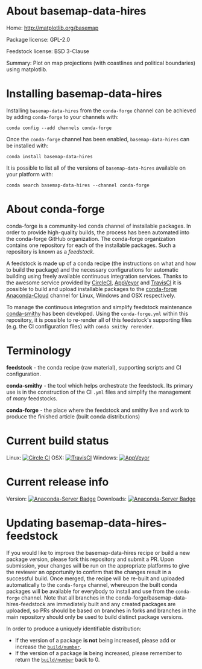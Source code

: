About basemap-data-hires
========================

Home: http://matplotlib.org/basemap

Package license: GPL-2.0

Feedstock license: BSD 3-Clause

Summary: Plot on map projections (with coastlines and political boundaries) using matplotlib.



Installing basemap-data-hires
=============================

Installing `basemap-data-hires` from the `conda-forge` channel can be achieved by adding `conda-forge` to your channels with:

```
conda config --add channels conda-forge
```

Once the `conda-forge` channel has been enabled, `basemap-data-hires` can be installed with:

```
conda install basemap-data-hires
```

It is possible to list all of the versions of `basemap-data-hires` available on your platform with:

```
conda search basemap-data-hires --channel conda-forge
```



About conda-forge
=================

conda-forge is a community-led conda channel of installable packages.
In order to provide high-quality builds, the process has been automated into the
conda-forge GitHub organization. The conda-forge organization contains one repository
for each of the installable packages. Such a repository is known as a *feedstock*.

A feedstock is made up of a conda recipe (the instructions on what and how to build
the package) and the necessary configurations for automatic building using freely
available continuous integration services. Thanks to the awesome service provided by
[CircleCI](https://circleci.com/), [AppVeyor](http://www.appveyor.com/)
and [TravisCI](https://travis-ci.org/) it is possible to build and upload installable
packages to the [conda-forge](https://anaconda.org/conda-forge)
[Anaconda-Cloud](http://docs.anaconda.org/) channel for Linux, Windows and OSX respectively.

To manage the continuous integration and simplify feedstock maintenance
[conda-smithy](http://github.com/conda-forge/conda-smithy) has been developed.
Using the ``conda-forge.yml`` within this repository, it is possible to re-render all of
this feedstock's supporting files (e.g. the CI configuration files) with ``conda smithy rerender``.


Terminology
===========

**feedstock** - the conda recipe (raw material), supporting scripts and CI configuration.

**conda-smithy** - the tool which helps orchestrate the feedstock.
                   Its primary use is in the construction of the CI ``.yml`` files
                   and simplify the management of *many* feedstocks.

**conda-forge** - the place where the feedstock and smithy live and work to
                  produce the finished article (built conda distributions)

Current build status
====================

Linux: [![Circle CI](https://circleci.com/gh/conda-forge/basemap-data-hires-feedstock.svg?style=shield)](https://circleci.com/gh/conda-forge/basemap-data-hires-feedstock)
OSX: [![TravisCI](https://travis-ci.org/conda-forge/basemap-data-hires-feedstock.svg?branch=master)](https://travis-ci.org/conda-forge/basemap-data-hires-feedstock)
Windows: [![AppVeyor](https://ci.appveyor.com/api/projects/status/github/conda-forge/basemap-data-hires-feedstock?svg=True)](https://ci.appveyor.com/project/conda-forge/basemap-data-hires-feedstock/branch/master)

Current release info
====================
Version: [![Anaconda-Server Badge](https://anaconda.org/conda-forge/basemap-data-hires/badges/version.svg)](https://anaconda.org/conda-forge/basemap-data-hires)
Downloads: [![Anaconda-Server Badge](https://anaconda.org/conda-forge/basemap-data-hires/badges/downloads.svg)](https://anaconda.org/conda-forge/basemap-data-hires)


Updating basemap-data-hires-feedstock
=====================================

If you would like to improve the basemap-data-hires recipe or build a new
package version, please fork this repository and submit a PR. Upon submission,
your changes will be run on the appropriate platforms to give the reviewer an
opportunity to confirm that the changes result in a successful build. Once
merged, the recipe will be re-built and uploaded automatically to the
`conda-forge` channel, whereupon the built conda packages will be available for
everybody to install and use from the `conda-forge` channel.
Note that all branches in the conda-forge/basemap-data-hires-feedstock are
immediately built and any created packages are uploaded, so PRs should be based
on branches in forks and branches in the main repository should only be used to
build distinct package versions.

In order to produce a uniquely identifiable distribution:
 * If the version of a package **is not** being increased, please add or increase
   the [``build/number``](http://conda.pydata.org/docs/building/meta-yaml.html#build-number-and-string).
 * If the version of a package **is** being increased, please remember to return
   the [``build/number``](http://conda.pydata.org/docs/building/meta-yaml.html#build-number-and-string)
   back to 0.
